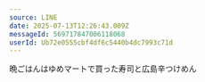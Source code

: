 ```yaml
---
source: LINE
date: 2025-07-13T12:26:43.009Z
messageId: 569717847006118068
userId: Ub72e0555cbf4df6c5440b4dc7993c71d
---
```


晩ごはんはゆめマートで買った寿司と広島辛つけめん